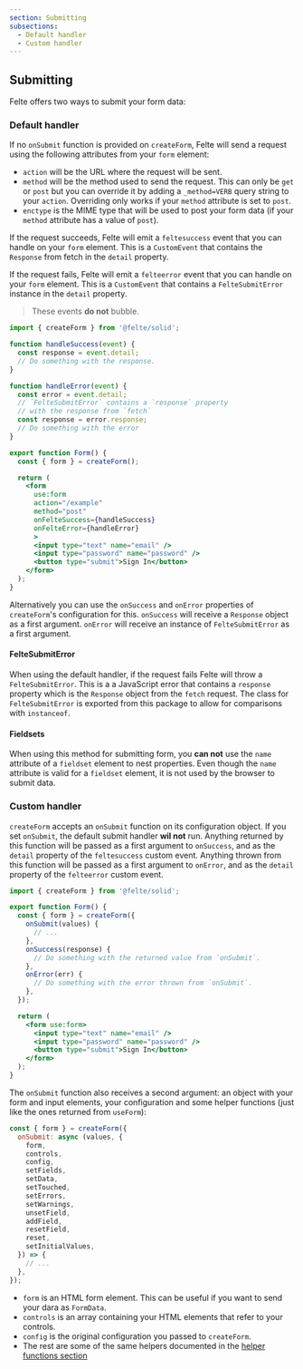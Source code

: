 ```yaml
---
section: Submitting
subsections:
  - Default handler
  - Custom handler
---
```


## Submitting

Felte offers two ways to submit your form data:

### Default handler

If no `onSubmit` function is provided on `createForm`, Felte will send a request using the following attributes from your `form` element:

* `action` will be the URL where the request will be sent.
* `method` will be the method used to send the request. This can only be `get` or `post` but you can override it by adding a `_method=VERB` query string to your `action`. Overriding only works if your `method` attribute is set to `post`.
* `enctype` is the MIME type that will be used to post your form data (if your `method` attribute has a value of `post`).

If the request succeeds, Felte will emit a `feltesuccess` event that you can handle on your `form` element. This is a `CustomEvent` that contains the `Response` from fetch in the `detail` property.

If the request fails, Felte will emit a `felteerror` event that you can handle on your `form` element. This is a `CustomEvent` that contains a `FelteSubmitError` instance in the `detail` property.

> These events **do not** bubble.

```jsx
import { createForm } from '@felte/solid';

function handleSuccess(event) {
  const response = event.detail;
  // Do something with the response.
}

function handleError(event) {
  const error = event.detail;
  // `FelteSubmitError` contains a `response` property
  // with the response from `fetch`
  const response = error.response;
  // Do something with the error
}

export function Form() {
  const { form } = createForm();

  return (
    <form
      use:form
      action="/example"
      method="post"
      onFelteSuccess={handleSuccess}
      onFelteError={handleError}
      >
      <input type="text" name="email" />
      <input type="password" name="password" />
      <button type="submit">Sign In</button>
    </form>
  );
}
```

Alternatively you can use the `onSuccess` and `onError` properties of `createForm`'s configuration for this. `onSuccess` will receive a `Response` object as a first argument. `onError` will receive an instance of `FelteSubmitError` as a first argument.

#### FelteSubmitError

When using the default handler, if the request fails Felte will throw a `FelteSubmitError`. This is a a JavaScript error that contains a `response` property which is the `Response` object from the `fetch` request. The class for `FelteSubmitError` is exported from this package to allow for comparisons with `instanceof`.

#### Fieldsets

When using this method for submitting form, you **can not** use the `name` attribute of a `fieldset` element to nest properties. Even though the `name` attribute is valid for a `fieldset` element, it is not used by the browser to submit data.

### Custom handler

`createForm` accepts an `onSubmit` function on its configuration object. If you set `onSubmit`, the default submit handler **wil not** run. Anything returned by this function will be passed as a first argument to `onSuccess`, and as the `detail` property of the `feltesuccess` custom event. Anything thrown from this function will be passed as a first argument to `onError`, and as the `detail` property of the `felteerror` custom event.

```jsx
import { createForm } from '@felte/solid';

export function Form() {
  const { form } = createForm({
    onSubmit(values) {
      // ...
    },
    onSuccess(response) {
      // Do something with the returned value from `onSubmit`.
    },
    onError(err) {
      // Do something with the error thrown from `onSubmit`.
    },
  });

  return (
    <form use:form>
      <input type="text" name="email" />
      <input type="password" name="password" />
      <button type="submit">Sign In</button>
    </form>
  );
}
```

The `onSubmit` function also receives a second argument: an object with your form and input elements, your configuration and some helper functions (just like the ones returned from `useForm`):

```js
const { form } = createForm({
  onSubmit: async (values, {
    form,
    controls,
    config,
    setFields,
    setData,
    setTouched,
    setErrors,
    setWarnings,
    unsetField,
    addField,
    resetField,
    reset,
    setInitialValues,
  }) => {
    // ...
  },
});
```

* `form` is an HTML form element. This can be useful if you want to send your dara as `FormData`.
* `controls` is an array containing your HTML elements that refer to your controls.
* `config` is the original configuration you passed to `createForm`.
* The rest are some of the same helpers documented in the [helper functions section](/docs/solid/helper-functions)
